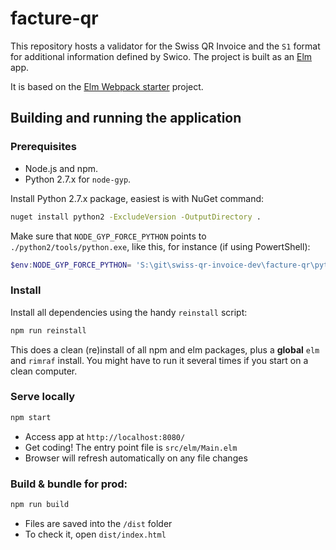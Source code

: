 # facture-qr

This repository hosts a validator for the Swiss QR Invoice and
the `S1` format for additional information defined by Swico.
The project is built as an [Elm](http://elm-lang.org/) app.

It is based on the [Elm Webpack starter](https://github.com/moarwick/elm-webpack-starter) project.

## Building and running the application

### Prerequisites

- Node.js and npm.
- Python 2.7.x for `node-gyp`.

Install Python 2.7.x package, easiest is with NuGet command:

```bash
nuget install python2 -ExcludeVersion -OutputDirectory .
```

Make sure that `NODE_GYP_FORCE_PYTHON` points to `./python2/tools/python.exe`,
like this, for instance (if using PowertShell):

```ps1
$env:NODE_GYP_FORCE_PYTHON= 'S:\git\swiss-qr-invoice-dev\facture-qr\python2\tools\python.exe'
```

### Install

Install all dependencies using the handy `reinstall` script:

```bash
npm run reinstall
```

This does a clean (re)install of all npm and elm packages, plus
a **global** `elm` and `rimraf` install. You might have to run it
several times if you start on a clean computer.

### Serve locally

```bash
npm start
```

- Access app at `http://localhost:8080/`
- Get coding! The entry point file is `src/elm/Main.elm`
- Browser will refresh automatically on any file changes

### Build & bundle for prod:

```bash
npm run build
```

- Files are saved into the `/dist` folder
- To check it, open `dist/index.html`
